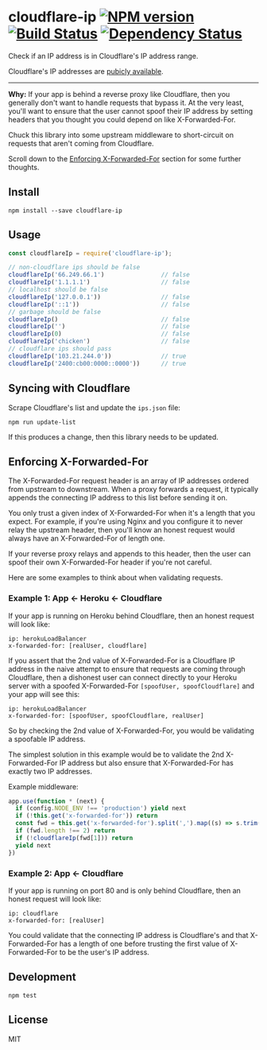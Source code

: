 
# cloudflare-ip [![NPM version](https://badge.fury.io/js/cloudflare-ip.svg)](http://badge.fury.io/js/cloudflare-ip) [![Build Status](https://travis-ci.org/danneu/cloudflare-ip.svg?branch=master)](https://travis-ci.org/danneu/cloudflare-ip) [![Dependency Status](https://david-dm.org/danneu/cloudflare-ip.svg)](https://david-dm.org/danneu/cloudflare-ip)

Check if an IP address is in Cloudflare's IP address range.

Cloudflare's IP addresses are [pubicly available](https://www.cloudflare.com/ips/).

----

**Why:** If your app is behind a reverse proxy like Cloudflare, then
you generally don't want to handle requests that bypass it. At the very
least, you'll want to ensure that the user cannot spoof their IP address
by setting headers that you thought you could depend on like X-Forwarded-For.

Chuck this library into some upstream middleware to short-circuit on
requests that aren't coming from Cloudflare.

Scroll down to the [Enforcing X-Forwarded-For](#enforcing-x-forwarded-for) 
section for some further thoughts.

## Install

    npm install --save cloudflare-ip

## Usage

``` javascript
const cloudflareIp = require('cloudflare-ip');

// non-cloudflare ips should be false
cloudflareIp('66.249.66.1')                // false
cloudflareIp('1.1.1.1')                    // false
// localhost should be false
cloudflareIp('127.0.0.1'))                 // false
cloudflareIp('::1'))                       // false
// garbage should be false
cloudflareIp()                             // false
cloudflareIp('')                           // false
cloudflareIp(0)                            // false
cloudflareIp('chicken')                    // false
// cloudflare ips should pass
cloudflareIp('103.21.244.0'))              // true
cloudflareIp('2400:cb00:0000::0000'))      // true
```

## Syncing with Cloudflare

Scrape Cloudflare's list and update the `ips.json` file:

    npm run update-list

If this produces a change, then this library needs to be updated.

## Enforcing X-Forwarded-For

The X-Forwarded-For request header is an array of IP addresses ordered from
upstream to downstream. When a proxy forwards a request, it typically appends
the connecting IP address to this list before sending it on.

You only trust a given index of X-Forwarded-For when it's a length that you
expect. For example, if you're using Nginx and you configure it to never
relay the upstream header, then you'll know an honest request would always
have an X-Forwarded-For of length one.

If your reverse proxy relays and appends to this header,
then the user can spoof their own X-Forwarded-For header if you're
not careful.

Here are some examples to think about when validating requests.

### Example 1: App <- Heroku <- Cloudflare

If your app is running on Heroku behind Cloudflare, then 
an honest request will look like:

    ip: herokuLoadBalancer
    x-forwarded-for: [realUser, cloudflare]

If you assert that the 2nd value of X-Forwarded-For is a Cloudflare IP
address in the naive attempt to ensure that requests are coming through
Cloudflare, then a dishonest user can connect directly to your Heroku
server with a spoofed X-Forwarded-For `[spoofUser, spoofCloudflare]`
and your app will see this:

    ip: herokuLoadBalancer
    x-forwarded-for: [spoofUser, spoofCloudflare, realUser]

So by checking the 2nd value of X-Forwarded-For, you would be
validating a spoofable IP address.

The simplest solution in this example would be to validate the 2nd 
X-Forwarded-For IP address but also ensure that X-Forwarded-For has 
exactly two IP addresses.

Example middleware:

``` javascript
app.use(function * (next) {
  if (config.NODE_ENV !== 'production') yield next
  if (!this.get('x-forwarded-for')) return
  const fwd = this.get('x-forwarded-for').split(',').map((s) => s.trim())
  if (fwd.length !== 2) return
  if (!cloudflareIp(fwd[1])) return
  yield next
})
```

### Example 2: App <- Cloudflare

If your app is running on port 80 and is only behind Cloudflare, then 
an honest request will look like:

    ip: cloudflare
    x-forwarded-for: [realUser]

You could validate that the connecting IP address is Cloudflare's and
that X-Forwarded-For has a length of one before trusting the
first value of X-Forwarded-For to be the user's IP address.

## Development

    npm test

## License

MIT
